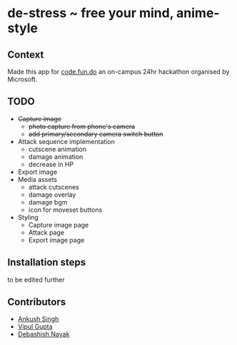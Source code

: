 # de-stress ~ free your mind, anime-style

## Context

Made this app for [code.fun.do](https://www.acadaccelerator.com/) an on-campus 24hr hackathon organised by Microsoft.

## TODO

- ~~Capture image~~
  - ~~photo capture from phone's camera~~
  - ~~add primary/secondary camera switch button~~
- Attack sequence implementation
  - cutscene animation
  - damage animation
  - decrease in HP
- Export image
- Media assets
  - attack cutscenes
  - damage overlay
  - damage bgm
  - icon for moveset buttons
- Styling
  - Capture image page
  - Attack page
  - Export image page

## Installation steps

to be edited further

## Contributors

- [Ankush Singh](https://github.com/singhankush)
- [Vipul Gupta](https://github.com/vipul26)
- [Debashish Nayak](https://github.com/theindianotaku)